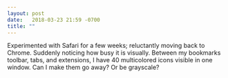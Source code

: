```yaml
---
layout: post
date:   2018-03-23 21:59 -0700
title: ""
---
```

 Experimented with Safari for a few weeks; reluctantly moving back to Chrome. Suddenly noticing how busy it is visually. Between my bookmarks toolbar, tabs, and extensions, I have 40 multicolored icons visible in one window. Can I make them go away? Or be grayscale?
